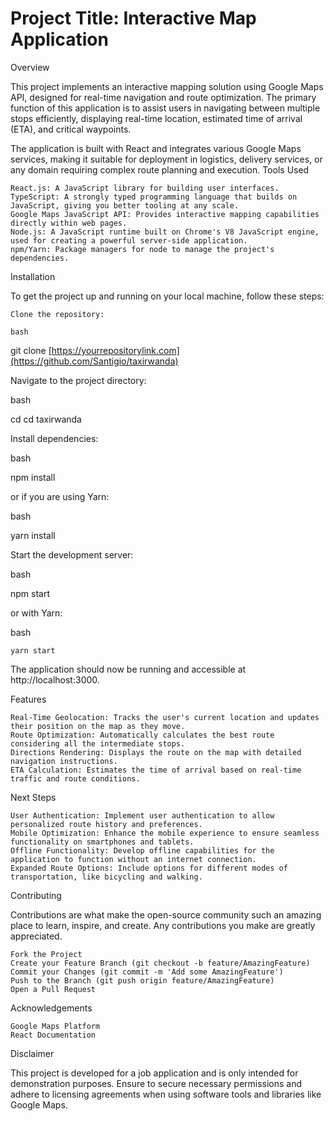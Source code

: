 # Project Title: Interactive Map Application
Overview

This project implements an interactive mapping solution using Google Maps API, designed for real-time navigation and route optimization. The primary function of this application is to assist users in navigating between multiple stops efficiently, displaying real-time location, estimated time of arrival (ETA), and critical waypoints.

The application is built with React and integrates various Google Maps services, making it suitable for deployment in logistics, delivery services, or any domain requiring complex route planning and execution.
Tools Used

    React.js: A JavaScript library for building user interfaces.
    TypeScript: A strongly typed programming language that builds on JavaScript, giving you better tooling at any scale.
    Google Maps JavaScript API: Provides interactive mapping capabilities directly within web pages.
    Node.js: A JavaScript runtime built on Chrome's V8 JavaScript engine, used for creating a powerful server-side application.
    npm/Yarn: Package managers for node to manage the project's dependencies.

Installation

To get the project up and running on your local machine, follow these steps:

    Clone the repository:

    bash

git clone [https://yourrepositorylink.com](https://github.com/Santigio/taxirwanda)

Navigate to the project directory:

bash

cd cd taxirwanda

Install dependencies:

bash

npm install

or if you are using Yarn:

bash

yarn install

Start the development server:

bash

npm start

or with Yarn:

bash

    yarn start

The application should now be running and accessible at http://localhost:3000.

Features

    Real-Time Geolocation: Tracks the user's current location and updates their position on the map as they move.
    Route Optimization: Automatically calculates the best route considering all the intermediate stops.
    Directions Rendering: Displays the route on the map with detailed navigation instructions.
    ETA Calculation: Estimates the time of arrival based on real-time traffic and route conditions.

Next Steps

    User Authentication: Implement user authentication to allow personalized route history and preferences.
    Mobile Optimization: Enhance the mobile experience to ensure seamless functionality on smartphones and tablets.
    Offline Functionality: Develop offline capabilities for the application to function without an internet connection.
    Expanded Route Options: Include options for different modes of transportation, like bicycling and walking.

Contributing

Contributions are what make the open-source community such an amazing place to learn, inspire, and create. Any contributions you make are greatly appreciated.

    Fork the Project
    Create your Feature Branch (git checkout -b feature/AmazingFeature)
    Commit your Changes (git commit -m 'Add some AmazingFeature')
    Push to the Branch (git push origin feature/AmazingFeature)
    Open a Pull Request

Acknowledgements

    Google Maps Platform
    React Documentation

Disclaimer

This project is developed for a job application and is only intended for demonstration purposes. Ensure to secure necessary permissions and adhere to licensing agreements when using software tools and libraries like Google Maps.
